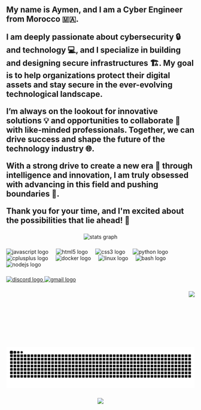 <h2 align="left"
  Hello! 👋

My name is Aymen, and I am a  Cyber Engineer from Morocco 🇲🇦.

I am deeply passionate about cybersecurity 🔒 and technology 💻, and I specialize in building and designing secure infrastructures 🏗️. My goal is to help organizations protect their digital assets and stay secure in the ever-evolving technological landscape.

I’m always on the lookout for innovative solutions 💡 and opportunities to collaborate 🤝 with like-minded professionals. Together, we can drive success and shape the future of the technology industry 🌐.

With a strong drive to create a new era 🔮 through intelligence and innovation, I am truly obsessed with advancing in this field and pushing boundaries 🚀.

Thank you for your time, and I'm excited about the possibilities that lie ahead! 🌟</h2>

###

<div align="center">
  <img src="https://github-readme-stats.vercel.app/api?username=AymanSec&hide_title=false&hide_rank=false&show_icons=true&include_all_commits=true&count_private=true&disable_animations=false&theme=dracula&locale=en&hide_border=false" height="150" alt="stats graph"  />
  
</div>

###

<div align="left">
  <img src="https://cdn.jsdelivr.net/gh/devicons/devicon/icons/javascript/javascript-original.svg" height="30" alt="javascript logo"  />
  <img width="12" />
  <img src="https://cdn.jsdelivr.net/gh/devicons/devicon/icons/html5/html5-original.svg" height="30" alt="html5 logo"  />
  <img width="12" />
  <img src="https://cdn.jsdelivr.net/gh/devicons/devicon/icons/css3/css3-original.svg" height="30" alt="css3 logo"  />
  <img width="12" />
  <img src="https://cdn.jsdelivr.net/gh/devicons/devicon/icons/python/python-original.svg" height="30" alt="python logo"  />
  <img width="12" />
  <img src="https://cdn.jsdelivr.net/gh/devicons/devicon/icons/cplusplus/cplusplus-original.svg" height="30" alt="cplusplus logo"  />
  <img width="12" />
  <img src="https://cdn.jsdelivr.net/gh/devicons/devicon/icons/docker/docker-original.svg" height="30" alt="docker logo"  />
  <img width="12" />
  <img src="https://cdn.jsdelivr.net/gh/devicons/devicon/icons/linux/linux-original.svg" height="30" alt="linux logo"  />
  <img width="12" />
  <img src="https://cdn.jsdelivr.net/gh/devicons/devicon/icons/bash/bash-original.svg" height="30" alt="bash logo"  />
  <img width="12" />
  <img src="https://cdn.jsdelivr.net/gh/devicons/devicon/icons/nodejs/nodejs-original.svg" height="30" alt="nodejs logo"  />
</div>

###

<div align="left">
  <a href="https://discordid.netlify.app/?id=816357021846470706" target="_blank">
    <img src="https://img.shields.io/static/v1?message=Discord&logo=discord&label=&color=7289DA&logoColor=white&labelColor=&style=for-the-badge" height="35" alt="discord logo"  />
  </a>
  <a href="https://mail.google.com/mail/u/?authuser=4ymansec@gmail.com" target="_blank">
    <img src="https://img.shields.io/static/v1?message=Gmail&logo=gmail&label=&color=D14836&logoColor=white&labelColor=&style=for-the-badge" height="35" alt="gmail logo"  />
  </a>
</div>

###

<img align="right" height="150" src="https://i.giphy.com/media/v1.Y2lkPTc5MGI3NjExZzN0dzZrZmZkZXhveTExc2lsZnM4cjZ2NTR4MmpjZG52bm55a3F0diZlcD12MV9pbnRlcm5hbF9naWZfYnlfaWQmY3Q9Zw/3o7btMCltyDvSgF92E/giphy.gif"  />

###

<br clear="both">

<!-- Snake Animation -->
<img src="https://github.com/AymanSec/AboutMe/blob/output/snake.svg" alt="Snake animation" />

###

<div align="center">
  <img src="https://profile-counter.glitch.me/AymanSec/count.svg?"  />
</div>
